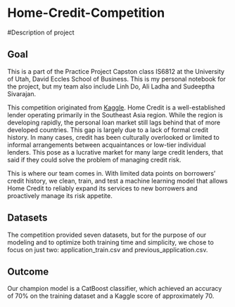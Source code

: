 # Home-Credit-Competition

#Description of project
## Goal
This is a part of the Practice Project Capston class IS6812 at the University of Utah, David Eccles School of Business. This is my personal notebook for the project, but my team also include Linh Do, Ali Ladha and Sudeeptha Sivarajan. 

This competition originated from [Kaggle](https://www.kaggle.com/competitions/home-credit-default-risk/data). Home Credit is a well-established lender operating primarily in the Southeast Asia region. While the region is developing rapidly, the personal loan market still lags behind that of more developed countries. This gap is largely due to a lack of formal credit history. In many cases, credit has been culturally overlooked or limited to informal arrangements between acquaintances or low-tier individual lenders. This pose as a lucrative market for many large credit lenders, that said if they could solve the problem of managing credit risk.

This is where our team comes in. With limited data points on borrowers’ credit history, we clean, train, and test a machine learning model that allows Home Credit to reliably expand its services to new borrowers and proactively manage its risk appetite.

## Datasets
The competition provided seven datasets, but for the purpose of our modeling and to optimize both training time and simplicity, we chose to focus on just two: application_train.csv and previous_application.csv.

## Outcome
Our champion model is a CatBoost classifier, which achieved an accuracy of 70% on the training dataset and a Kaggle score of approximately 70.
